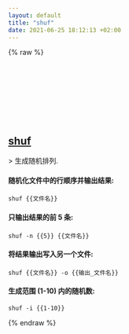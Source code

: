 ```yaml
---
layout: default
title: "shuf"
date: 2021-06-25 18:12:13 +02:00
---
```

{% raw %}
<h2 id="shuf">
  <a href="/zh/osx/shuf.html">shuf</a> <a href="#shuf"><svg class="icon">
    <use href="/assets/images/unicode_sprite.svg#link" />
  </svg></a>
</h2>
> 生成随机排列.

#### 随机化文件中的行顺序并输出结果:
```shell
shuf {{文件名}}
```
#### 只输出结果的前 5 条:
```shell
shuf -n {{5}} {{文件名}}
```
#### 将结果输出写入另一个文件:
```shell
shuf {{文件名}} -o {{输出_文件名}}
```
#### 生成范围 (1-10) 内的随机数:
```shell
shuf -i {{1-10}}
```
{% endraw %}